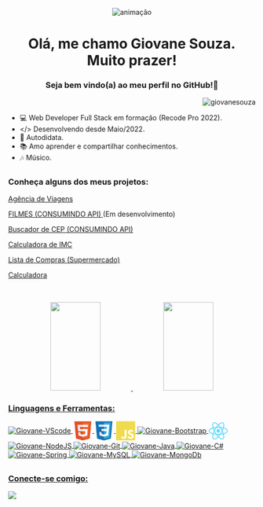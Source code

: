 <p align="center"> <img alt="animação" src="https://camo.githubusercontent.com/fa73289736064aba480d0708da37d7aa183a8c3e2bcc2f58c54285a3bbbeecc1/68747470733a2f2f7777772e61616c7068612e6e65742f77702d636f6e74656e742f75706c6f6164732f323032302f31322f66756c6c2d737461636b2d646576656c6f706d656e742e676966" /> </p>

<h1 align="center">Olá, me chamo Giovane Souza. Muito prazer!</h1>
<h3 align="center">Seja bem vindo(a) ao meu perfil no GitHub!👋</h3>
<p align="right"> <img src="https://komarev.com/ghpvc/?username=giovanesouza&label=Profile%20views&color=0e75b6&style=flat" alt="giovanesouza" /> </p>


- 💻 Web Developer Full Stack em formação (Recode Pro 2022).
- </> Desenvolvendo desde Maio/2022.
- 📖 Autodidata.
- 📚 Amo aprender e compartilhar conhecimentos. 
- 🎶 Músico.

##
<h3> Conheça alguns dos meus projetos: </h3>

<p><a href="https://giovanesouza.github.io/agenciaViagens/" target="_blank"> Agência de Viagens </a> </p>
<p><a href="https://giovanesouza.github.io/apiFilmesJs/" target="_blank"> FILMES (CONSUMINDO API) </a> (Em desenvolvimento) </p>
<p><a href="https://giovanesouza.github.io/buscaCep/" target="_blank"> Buscador de CEP (CONSUMINDO API) </a> </p>
<p><a href="https://giovanesouza.github.io/calculadoraIMC/" target="_blank"> Calculadora de IMC </a> </p>
<p><a href="https://giovanesouza.github.io/listaDeCompras/" target="_blank"> Lista de Compras (Supermercado) </a> </p>
<p><a href="https://giovanesouza.github.io/calculadora/" target="_blank"> Calculadora </a> </p>



##
<br>

<div align="center" style="width: 100%; display: inline_block;">

 <a href="https://github.com/giovanesouza">
 <img height="180em" width="45%" src="https://github-readme-stats.vercel.app/api?username=giovanesouza&show_icons=true&theme=cobalt&include_all_commits=true&count_private=true"/>
 
 <img height="180em" width="45%" src="https://github-readme-stats.vercel.app/api/top-langs/?username=giovanesouza&layout=compact&langs_count=7&theme=cobalt"/>

</div>


<h3 align="left"> Linguagens e Ferramentas: </h3>

<div style="display: inline_block">

            
          
  <img align="center" alt="Giovane-VScode" height="40" width="40" src="https://cdn.jsdelivr.net/gh/devicons/devicon/icons/vscode/vscode-original.svg" />
  <img align="center" alt="Giovane-HTML" height="40" width="40" src="https://raw.githubusercontent.com/devicons/devicon/master/icons/html5/html5-original.svg">
  <img align="center" alt="Giovane-CSS" height="40" width="40" src="https://raw.githubusercontent.com/devicons/devicon/master/icons/css3/css3-original.svg">
  <img align="center" alt="Giovane-JS" height="40" width="40" src="https://raw.githubusercontent.com/devicons/devicon/master/icons/javascript/javascript-plain.svg">
  <img align="center" alt="Giovane-Bootstrap" height="40" width="40" src="https://cdn.jsdelivr.net/gh/devicons/devicon/icons/bootstrap/bootstrap-original.svg" />
  <img align="center" alt="Giovane-ReactJS" height="40" width="40" src="https://raw.githubusercontent.com/devicons/devicon/master/icons/react/react-original.svg">
  <img align="center" alt="Giovane-NodeJS" height="40" width="40" src="https://cdn.jsdelivr.net/gh/devicons/devicon/icons/nodejs/nodejs-original.svg" />
  <img align="center" alt="Giovane-Git" height="40" width="40" src="https://cdn.jsdelivr.net/gh/devicons/devicon/icons/git/git-original.svg" /> 
  <img align="center" alt="Giovane-Java" height="40" width="40" src="https://cdn.jsdelivr.net/gh/devicons/devicon/icons/java/java-original.svg" />
  <img align="center" alt="Giovane-C#" height="40" width="40" src="https://cdn.jsdelivr.net/gh/devicons/devicon/icons/csharp/csharp-original.svg" /> 
  <img align="center" alt="Giovane-Spring" height="40" width="40" src="https://cdn.jsdelivr.net/gh/devicons/devicon/icons/spring/spring-original-wordmark.svg" />
  <img align="center" alt="Giovane-MySQL" height="40" width="40" src="https://cdn.jsdelivr.net/gh/devicons/devicon/icons/mysql/mysql-original-wordmark.svg" />
  <img align="center" alt="Giovane-MongoDb" height="40" width="40" src="https://cdn.jsdelivr.net/gh/devicons/devicon/icons/mongodb/mongodb-plain-wordmark.svg" />
 
 
 

  </div>
  
##
 
<div> 

<h3> Conecte-se comigo: </h3>

 <p align="left">

<a href="https://www.linkedin.com/in/developergiovanesouza/" target="_blank"><img src="https://img.shields.io/badge/-LinkedIn-%230077B5?style=for-the-badge&logo=linkedin&logoColor=white" target="_blank"></a> 
  
</p>
  
</div>
  
  
  
  
  <!--

<img align="center" alt="Giovane-Csharp" height="40" width="40" src="https://raw.githubusercontent.com/devicons/devicon/master/icons/csharp/csharp-original.svg">

SITE ÍCONES: https://devicon.dev/
SITE EMBLEMAS: https://dev.to/envoy_/150-badges-for-github-pnk
SITE EMOJIS: https://emojipedia.org/search/?q=bag

## = Linha ("hr")

=====
<p align="left"> <a href="https://github.com/ryo-ma/github -profile-trophy"><img src="https://github-profile-trophy.vercel.app/?username=giovanesouza" alt="giovanesouza" /></a> </p>


<img height="180em" width="45%" src="https://github-readme-stats.vercel.app/api?username=giovanesouza&show_icons=true&locale=en" alt="giovanesouza" />

<img height="180em" width="45%" src="https://github-readme-stats.vercel.app/api/top-langs?username=giovanesouza&show_icons=true&locale=en&layout=compact" alt="giovanesouza" />

<p><img align="center" src="https://github-readme-streak-stats.herokuapp.com/?user=giovanesouza&" alt="giovanesouza" /></p>

-->
